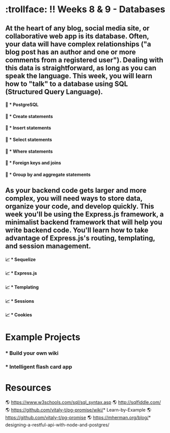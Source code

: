 # :trollface: :bangbang: Weeks 8 & 9 - Databases
## At the heart of any blog, social media site, or collaborative web app is its database. Often, your data will have complex relationships ("a blog post has an author and one or more comments from a registered user"). Dealing with this data is straightforward, as long as you can speak the language. This week, you will learn how to "talk" to a database using SQL (Structured Query Language). 
#### :dna: * PostgreSQL
#### :dna: * Create statements
#### :dna: * Insert statements
#### :dna: * Select statements
#### :dna: * Where statements
#### :dna: * Foreign keys and joins
#### :dna: * Group by and aggregate statements

## As your backend code gets larger and more complex, you will need ways to store data, organize your code, and develop quickly. This week you'll be using the Express.js framework, a minimalist backend framework that will help you write backend code. You'll learn how to take advantage of Express.js's routing, templating, and session management.

#### :chart_with_upwards_trend: * Sequelize
#### :chart_with_upwards_trend: * Express.js
#### :chart_with_upwards_trend: * Templating
#### :chart_with_upwards_trend: * Sessions
#### :chart_with_upwards_trend: * Cookies

  # Example Projects 
  ### * Build your own wiki
  ### * Intelligent flash card app

# Resources

:earth_americas: https://www.w3schools.com/sql/sql_syntax.asp
:earth_americas: http://sqlfiddle.com/
:earth_americas: https://github.com/vitaly-t/pg-promise/wiki/* Learn-by-Example
:earth_americas: https://github.com/vitaly-t/pg-promise
:earth_americas: https://mherman.org/blog/* designing-a-restful-api-with-node-and-postgres/